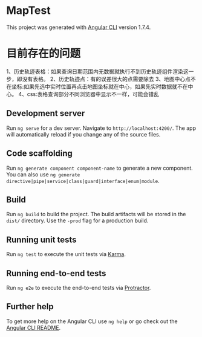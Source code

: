 # MapTest

This project was generated with [Angular CLI](https://github.com/angular/angular-cli) version 1.7.4.

# 目前存在的问题
1、历史轨迹表格：如果查询日期范围内无数据就执行不到历史轨迹组件渲染这一步，即没有表格。
2、历史轨迹点：有的误差很大的点需要除去
3、地图中心点不在坐标:如果先选中实时位置再点击地图坐标就在中心，如果先实时数据就不在中心。
4、css:表格查询部分不同浏览器中显示不一样，可能会错乱

## Development server

Run `ng serve` for a dev server. Navigate to `http://localhost:4200/`. The app will automatically reload if you change any of the source files.

## Code scaffolding

Run `ng generate component component-name` to generate a new component. You can also use `ng generate directive|pipe|service|class|guard|interface|enum|module`.

## Build

Run `ng build` to build the project. The build artifacts will be stored in the `dist/` directory. Use the `-prod` flag for a production build.

## Running unit tests

Run `ng test` to execute the unit tests via [Karma](https://karma-runner.github.io).

## Running end-to-end tests

Run `ng e2e` to execute the end-to-end tests via [Protractor](http://www.protractortest.org/).

## Further help

To get more help on the Angular CLI use `ng help` or go check out the [Angular CLI README](https://github.com/angular/angular-cli/blob/master/README.md).
